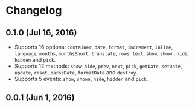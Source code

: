 # Changelog


## 0.1.0 (Jul 16, 2016)

- Supports 16 options: `container`, `date`, `format`, `increment`, `inline`, `language`, `months`, `monthsShort`, `translate`, `rows`, `text`, `show`, `shown`, `hide`, `hidden` and `pick`.
- Supports 12 methods: `show`, `hide`, `prev`, `next`, `pick`, `getDate`, `setDate`, `update`, `reset`, `parseDate`, `formatDate` and `destroy`.
- Supports 5 events: `show`, `shown`, `hide`, `hidden` and `pick`.


## 0.0.1 (Jun 1, 2016)
